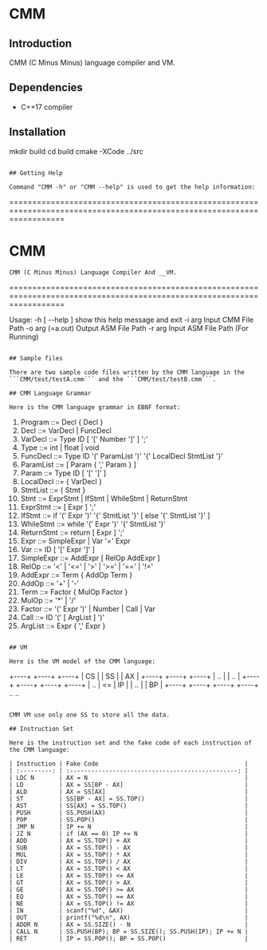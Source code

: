 # CMM

## Introduction

CMM (C Minus Minus) language compiler and VM.

## Dependencies

* C++17 compiler

## Installation
mkdir build
cd build
cmake -XCode ../src
```

## Getting Help

Command "CMM -h" or "CMM --help" is used to get the help information:

```
========================================================================================================================

CMM
===

    CMM (C Minus Minus) Language Compiler And __VM.

========================================================================================================================

Usage:
  -h [ --help ]         show this help message and exit
  -i arg                Input CMM File Path
  -o arg (=a.out)       Output ASM File Path
  -r arg                Input ASM File Path (For Running)
```

## Sample files

There are two sample code files written by the CMM language in the ```CMM/test/testA.cmm``` and the ```CMM/test/testB.cmm```.

## CMM Language Grammar

Here is the CMM language grammar in EBNF format:

```
1. Program ::= Decl { Decl }
2. Decl ::= VarDecl | FuncDecl
3. VarDecl ::= Type ID [ '[' Number ']' ] ';'
4. Type ::= int | float | void
5. FuncDecl ::= Type ID '(' ParamList ')' '{' LocalDecl StmtList '}'
6. ParamList ::= [ Param { ',' Param } ]
7. Param ::= Type ID [ '[' ']' ]
8. LocalDecl ::= { VarDecl }
9. StmtList ::= { Stmt }
10. Stmt ::= ExprStmt | IfStmt | WhileStmt | ReturnStmt
11. ExprStmt ::= [ Expr ] ';'
12. IfStmt ::= if '(' Expr ')' '{' StmtList '}' [ else '{' StmtList '}' ]
13. WhileStmt ::= while '(' Expr ')' '{' StmtList '}'
14. ReturnStmt ::= return [ Expr ] ';'
15. Expr ::= SimpleExpr | Var '=' Expr
16. Var ::= ID [ '[' Expr ']' ]
17. SimpleExpr ::= AddExpr [ RelOp AddExpr ]
18. RelOp ::= '<' | '<=' | '>' | '>=' | '==' | '!='
19. AddExpr ::= Term { AddOp Term }
20. AddOp ::= '+' | '-'
21. Term ::= Factor { MulOp Factor }
22. MulOp ::= '*' | '/'
23. Factor ::= '(' Expr ')' | Number | Call | Var
24. Call ::= ID '(' [ ArgList ] ')'
25. ArgList ::= Expr { ',' Expr }
```

## VM

Here is the VM model of the CMM language:

```
+----+              +----+    +----+
| CS |              | SS |    | AX |
+----+              +----+    +----+
| .. |              | .. |
+----+    +----+    +----+    +----+
| .. | <= | IP |    | .. |    | BP |
+----+    +----+    +----+    +----+
  ..                  ..
```

CMM VM use only one SS to store all the data.

## Instruction Set

Here is the instruction set and the fake code of each instruction of the CMM language:

| Instruction | Fake Code                                         |
| :---------: | :-----------------------------------------------: |
| LDC N       | AX = N                                            |
| LD          | AX = SS[BP - AX]                                  |
| ALD         | AX = SS[AX]                                       |
| ST          | SS[BP - AX] = SS.TOP()                            |
| AST         | SS[AX] = SS.TOP()                                 |
| PUSH        | SS.PUSH(AX)                                       |
| POP         | SS.POP()                                          |
| JMP N       | IP += N                                           |
| JZ N        | if (AX == 0) IP += N                              |
| ADD         | AX = SS.TOP() + AX                                |
| SUB         | AX = SS.TOP() - AX                                |
| MUL         | AX = SS.TOP() * AX                                |
| DIV         | AX = SS.TOP() / AX                                |
| LT          | AX = SS.TOP() < AX                                |
| LE          | AX = SS.TOP() <= AX                               |
| GT          | AX = SS.TOP() > AX                                |
| GE          | AX = SS.TOP() >= AX                               |
| EQ          | AX = SS.TOP() == AX                               |
| NE          | AX = SS.TOP() != AX                               |
| IN          | scanf("%d", &AX)                                  |
| OUT         | printf("%d\n", AX)                                |
| ADDR N      | AX = SS.SIZE() - N                                |
| CALL N      | SS.PUSH(BP); BP = SS.SIZE(); SS.PUSH(IP); IP += N |
| RET         | IP = SS.POP(); BP = SS.POP()                      |

